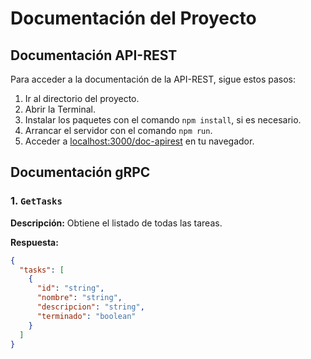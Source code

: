 # Documentación del Proyecto

## Documentación API-REST
Para acceder a la documentación de la API-REST, sigue estos pasos:

1. Ir al directorio del proyecto.
2. Abrir la Terminal.
3. Instalar los paquetes con el comando `npm install`, si es necesario.
4. Arrancar el servidor con el comando `npm run`.
5. Acceder a [localhost:3000/doc-apirest](http://localhost:3000/doc-apirest) en tu navegador.

## Documentación gRPC
### 1. `GetTasks`

**Descripción:** Obtiene el listado de todas las tareas.

**Respuesta:**
```json
{
  "tasks": [
    {
      "id": "string",
      "nombre": "string",
      "descripcion": "string",
      "terminado": "boolean"
    }
  ]
}